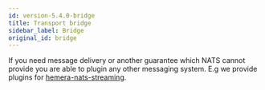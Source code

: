 ```yaml
---
id: version-5.4.0-bridge
title: Transport bridge
sidebar_label: Bridge
original_id: bridge
---
```


If you need message delivery or another guarantee which NATS cannot provide you are able to plugin any other messaging system. E.g we provide plugins for [hemera-nats-streaming](https://github.com/hemerajs/hemera-nats-streaming).
